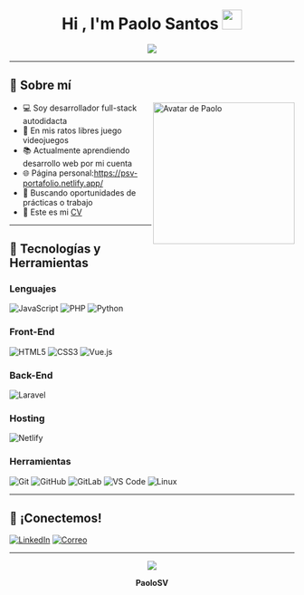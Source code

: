 <h1 align="center"><b>Hi , I'm Paolo Santos </b> <img src="https://media.giphy.com/media/hvRJCLFzcasrR4ia7z/giphy.gif" width="35"></h1>

<p align="center">
  <img src="https://readme-typing-svg.herokuapp.com?font=Fira+Code&color=00F7FF&size=24&center=true&vCenter=true&width=1000&height=100&lines=Siempre+explorando+nuevas+tecnolog%C3%ADas.;Apasionado+por+el+desarrollo+web.;Autodidacta+y+curioso+por+naturaleza.">
</p>

---

## 📌 Sobre mí

<img align="right" src="https://drive.google.com/uc?export=view&id=1Yt0O1-Hk-WQCknN0NtDIHrKR9-LTuhoV" width="250" alt="Avatar de Paolo">

- 💻 Soy desarrollador full-stack autodidacta  
- 🔐 En mis ratos libres juego videojuegos  
- 📚 Actualmente aprendiendo desarrollo web por mi cuenta  
- 🌐 Página personal:https://psv-portafolio.netlify.app/  
- 🚀 Buscando oportunidades de prácticas o trabajo  
- 📄 Este es mi [CV](https://drive.google.com/file/d/1Yt0O1-Hk-WQCknN0NtDIHrKR9-LTuhoV/view?usp=sharing)

---

## 🧠 Tecnologías y Herramientas

### Lenguajes

![JavaScript](https://img.shields.io/badge/JavaScript-%23F7DF1E.svg?style=for-the-badge&logo=javascript&logoColor=black)
![PHP](https://img.shields.io/badge/PHP-%23777BB4.svg?style=for-the-badge&logo=php&logoColor=white)
![Python](https://img.shields.io/badge/Python-%2314354C.svg?style=for-the-badge&logo=python&logoColor=white)

### Front-End

![HTML5](https://img.shields.io/badge/HTML5-%23E34F26.svg?style=for-the-badge&logo=html5&logoColor=white)
![CSS3](https://img.shields.io/badge/CSS-%231572B6.svg?style=for-the-badge&logo=css3&logoColor=white)
![Vue.js](https://img.shields.io/badge/Vue.js-%234FC08D.svg?style=for-the-badge&logo=vue.js&logoColor=white)

### Back-End

![Laravel](https://img.shields.io/badge/Laravel-%23FF2D20.svg?style=for-the-badge&logo=laravel&logoColor=white)

### Hosting

![Netlify](https://img.shields.io/badge/Netlify-%23000000.svg?style=for-the-badge&logo=netlify&logoColor=white)

### Herramientas

![Git](https://img.shields.io/badge/git-%23F05033.svg?style=for-the-badge&logo=git&logoColor=white)
![GitHub](https://img.shields.io/badge/github-%23121011.svg?style=for-the-badge&logo=github&logoColor=white)
![GitLab](https://img.shields.io/badge/GitLab-%23181717.svg?style=for-the-badge&logo=gitlab&logoColor=white)
![VS Code](https://img.shields.io/badge/Visual%20Studio%20Code-0078d7.svg?style=for-the-badge&logo=visual-studio-code&logoColor=white)
![Linux](https://img.shields.io/badge/Linux-FCC624?style=for-the-badge&logo=linux&logoColor=black)

---

## 🤝 ¡Conectemos!

[![LinkedIn](https://img.shields.io/badge/LinkedIn-Paolo%20Santos-blue?style=for-the-badge&logo=linkedin&logoColor=white)](https://linkedin.com/in/Paolo-Santos-Velasquez)
[![Correo](https://img.shields.io/badge/Gmail-paolo.sv.dev@gmail.com-red?style=for-the-badge&logo=gmail&logoColor=white)](mailto:paolosantosvela@gmail.com)

---

<p align="center">
  <img src="https://user-images.githubusercontent.com/73097560/115834477-dbab4500-a447-11eb-908a-139a6edaec5c.gif">
</p>

<p align="center"><b>PaoloSV</b></p>
